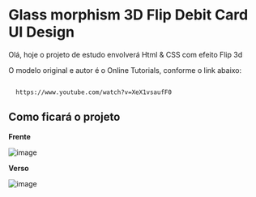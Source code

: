 <h1>Glass morphism 3D Flip Debit Card UI Design</h1>

<p>Olá, hoje o projeto de estudo envolverá Html & CSS com efeito Flip 3d</p>
<p>O modelo original e autor é o Online Tutorials, conforme o link abaixo:</p>

<code>
  https://www.youtube.com/watch?v=XeX1vsaufF0
</code>

<h2>Como ficará o projeto</h2>

<strong>Frente</strong>

![image](https://user-images.githubusercontent.com/72364037/106964389-c95f1c00-6720-11eb-9e70-1df6170070f4.png)

<strong>Verso</strong>

![image](https://user-images.githubusercontent.com/72364037/106964509-f90e2400-6720-11eb-99eb-2c397ddf9a8e.png)
